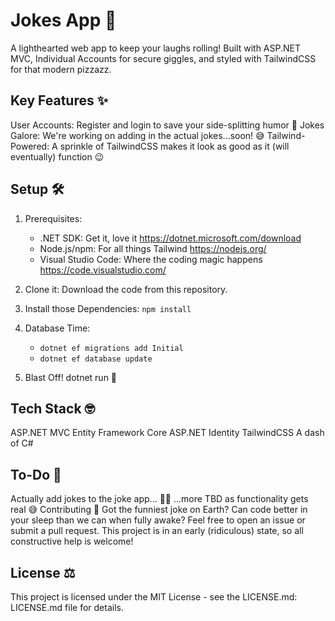 # Jokes App 🎉

A lighthearted web app to keep your laughs rolling! Built with ASP.NET MVC, Individual Accounts for secure giggles, and styled with TailwindCSS for that modern pizzazz.

## Key Features ✨

User Accounts: Register and login to save your side-splitting humor 🔐
Jokes Galore: We're working on adding in the actual jokes...soon! 😅
Tailwind-Powered: A sprinkle of TailwindCSS makes it look as good as it (will eventually) function 😉

## Setup 🛠️

1. Prerequisites:

   - .NET SDK: Get it, love it https://dotnet.microsoft.com/download
   - Node.js/npm: For all things Tailwind https://nodejs.org/
   - Visual Studio Code: Where the coding magic happens https://code.visualstudio.com/

2. Clone it: Download the code from this repository.

3. Install those Dependencies: `npm install`

4. Database Time:

   - `dotnet ef migrations add Initial`
   - `dotnet ef database update`

5. Blast Off! dotnet run 🚀

## Tech Stack 🤓

ASP.NET MVC
Entity Framework Core
ASP.NET Identity
TailwindCSS
A dash of C#

## To-Do 📝

Actually add jokes to the joke app... 🤦‍♀️
...more TBD as functionality gets real 😅
Contributing 🌱
Got the funniest joke on Earth? Can code better in your sleep than we can when fully awake? Feel free to open an issue or submit a pull request. This project is in an early (ridiculous) state, so all constructive help is welcome!

## License ⚖️

This project is licensed under the MIT License - see the LICENSE.md: LICENSE.md file for details.
